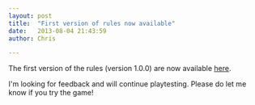 ```yaml
---
layout: post
title:  "First version of rules now available"
date:   2013-08-04 21:43:59
author: Chris

---
```


The first version of the rules (version 1.0.0) are now available [here](/rules).

I'm looking for feedback and will continue playtesting. Please do let me know if you try the game!
